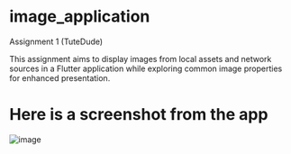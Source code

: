 # image_application
Assignment 1 (TuteDude)

This assignment aims to display images from local assets and network sources in a Flutter application while exploring common image properties for enhanced presentation.

# Here is a screenshot from the app
![image](https://github.com/user-attachments/assets/0fa93057-1c30-491b-85ea-fe6de76b046a)

